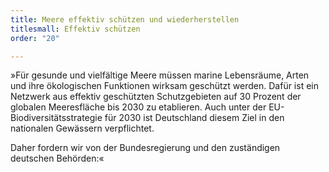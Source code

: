 ```yaml
---
title: Meere effektiv schützen und wiederherstellen
titlesmall: Effektiv schützen
order: "20"

---
```

»Für gesunde und vielfältige Meere müssen marine Lebensräume, Arten und ihre ökologischen Funktionen wirksam geschützt werden. Dafür ist ein Netzwerk aus effektiv geschützten Schutzgebieten auf 30 Prozent der globalen Meeresfläche bis 2030 zu etablieren. Auch unter der EU-Biodiversitätsstrategie für 2030 ist Deutschland diesem Ziel in den nationalen Gewässern verpflichtet.

Daher fordern wir von der Bundesregierung und den zuständigen deutschen Behörden:«
